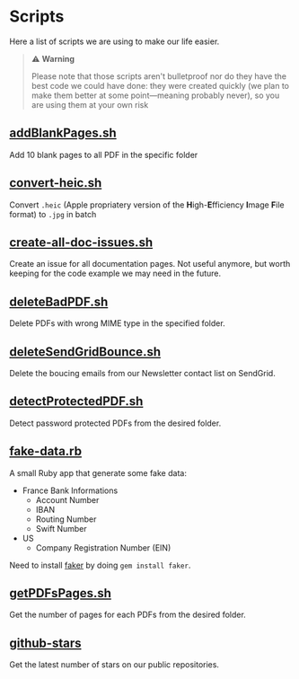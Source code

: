 # Scripts

Here a list of scripts we are using to make our life easier.

> ⚠️ **Warning**
>
> Please note that those scripts aren't bulletproof nor do they have the best code we could have done: they were created quickly (we plan to make them better at some point—meaning probably never), so you are using them at your own risk

## [addBlankPages.sh](addBlankPages.sh)
Add 10 blank pages to all PDF in the specific folder

## [convert-heic.sh](convert-heic.sh)
Convert `.heic` (Apple propriatery version of the **H**igh-**E**fficiency **I**mage **F**ile format) to `.jpg` in batch

## [create-all-doc-issues.sh](create-all-doc-issues.sh)
Create an issue for all documentation pages. Not useful anymore, but worth keeping for the code example we may need in the future.

## [deleteBadPDF.sh](deleteBadPDF.sh)
Delete PDFs with wrong MIME type in the specified folder.

## [deleteSendGridBounce.sh](deleteSendGridBounce.sh)
Delete the boucing emails from our Newsletter contact list on SendGrid.

## [detectProtectedPDF.sh](detectProtectedPDF.sh)
Detect password protected PDFs from the desired folder.

## [fake-data.rb](fake-data.rb)
A small Ruby app that generate some fake data:

- France Bank Informations
    - Account Number
    - IBAN
    - Routing Number
    - Swift Number
- US
    - Company Registration Number (EIN)

Need to install [faker](https://github.com/faker-ruby/faker) by doing `gem install faker`.

## [getPDFsPages.sh](getPDFsPages.sh)
Get the number of pages for each PDFs from the desired folder.

## [github-stars](github-stars.sh)
Get the latest number of stars on our public repositories.

